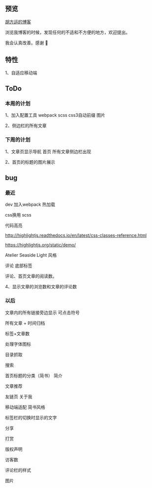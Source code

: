 
## 预览

[胡方运的博客](https://hufangyun.com)

浏览我博客的时候，发现任何的不适和不方便的地方，欢迎提出。

我会认真改善。感谢 :pray:

## 特性

1、自适应移动端

## ToDo

### 本周的计划

1、加入配置工具 webpack scss css3自动前缀 图片

2、侧边栏的所有文章

### 下周的计划

1、文章页显示导航 首页 所有文章侧边栏出现

2、首页的标题的图片展示

## bug


### 最近

dev 加入webpack 热加载

css换用 scss

代码高亮

http://highlightjs.readthedocs.io/en/latest/css-classes-reference.html

https://highlightjs.org/static/demo/

Atelier Seaside Light  风格

评论 底部标签

评论、首页文章的阅读数。

4、显示文章的浏览数和文章的评论数

### 以后

文章内的所有链接旁边显示 可点击符号

所有文章 + 时间归档

标签+文章数

处理字体图标

目录抓取

搜索

首页标题的分类（简书） 简介

文章推荐

友链页 关于我

移动端适配 简书风格

标签栏的切换时显示的文字

分享

打赏

版权声明

访客数

评论栏的样式

图片
